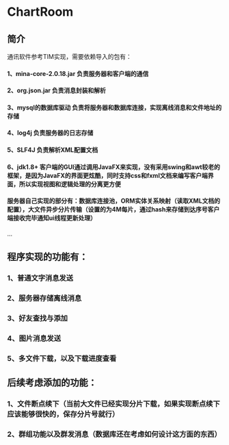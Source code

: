 # ChartRoom
## 简介
  通讯软件参考TIM实现，需要依赖导入的包有：
####  1、mina-core-2.0.18.jar 负责服务器和客户端的通信
####  2、org.json.jar 负责消息封装和解析
####  3、mysql的数据库驱动 负责将服务器和数据库连接，实现离线消息和文件地址的存储
####  4、log4j 负责服务器的日志存储
####  5、SLF4J 负责解析XML配置文档
####  6、jdk1.8+ 客户端的GUI通过调用JavaFX来实现，没有采用swing和awt较老的框架，是因为JavaFX的界面更炫酷，同时支持css和fxml文档来编写客户端界面，所以实现视图和逻辑处理的分离更方便
####  服务器自己实现的部分有：数据库连接池，ORM实体关系映射（读取XML文档的配置），大文件异步分片传输（设置的为4M每片，通过hash来存储到达序号客户端接收完毕通知ui线程更新处理）
  ...
## 程序实现的功能有：
### 1、普通文字消息发送

### 2、服务器存储离线消息
### 3、好友查找与添加
### 4、图片消息发送
### 5、多文件下载，以及下载进度查看

## 后续考虑添加的功能：
### 1、文件断点续下（当前大文件已经实现分片下载，如果实现断点续下应该能够很快的，保存分片号就行）
### 2、群组功能以及群发消息（数据库还在考虑如何设计这方面的东西）
